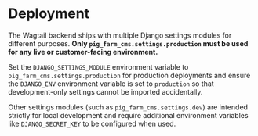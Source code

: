 # Deployment

The Wagtail backend ships with multiple Django settings modules for different purposes. **Only `pig_farm_cms.settings.production` must be used for any live or customer-facing environment.**

Set the `DJANGO_SETTINGS_MODULE` environment variable to `pig_farm_cms.settings.production` for production deployments and ensure the `DJANGO_ENV` environment variable is set to `production` so that development-only settings cannot be imported accidentally.

Other settings modules (such as `pig_farm_cms.settings.dev`) are intended strictly for local development and require additional environment variables like `DJANGO_SECRET_KEY` to be configured when used.
